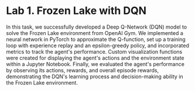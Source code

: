 # Lab 1. Frozen Lake with DQN

In this task, we successfully developed a Deep Q-Network (DQN) model to solve the Frozen Lake environment from OpenAI Gym. We implemented a neural network in PyTorch to approximate the Q-function, set up a training loop with experience replay and an epsilon-greedy policy, and incorporated metrics to track the agent's performance. Custom visualization functions were created for displaying the agent's actions and the environment state within a Jupyter Notebook. Finally, we evaluated the agent's performance by observing its actions, rewards, and overall episode rewards, demonstrating the DQN's learning process and decision-making ability in the Frozen Lake environment.
